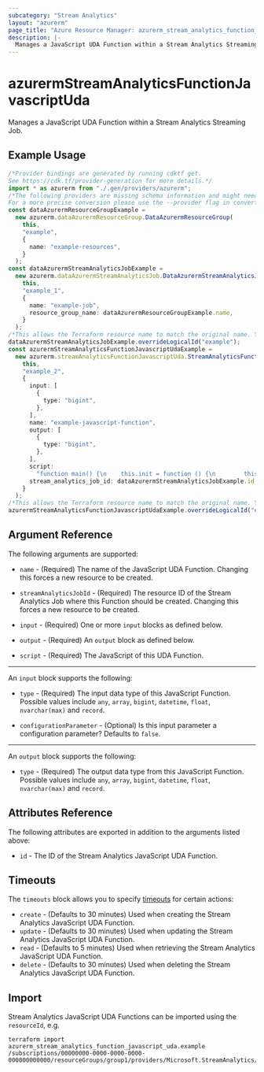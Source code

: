 ```yaml
---
subcategory: "Stream Analytics"
layout: "azurerm"
page_title: "Azure Resource Manager: azurerm_stream_analytics_function_javascript_uda"
description: |-
  Manages a JavaScript UDA Function within a Stream Analytics Streaming Job.
---
```


# azurermStreamAnalyticsFunctionJavascriptUda

Manages a JavaScript UDA Function within a Stream Analytics Streaming Job.

## Example Usage

```typescript
/*Provider bindings are generated by running cdktf get.
See https://cdk.tf/provider-generation for more details.*/
import * as azurerm from "./.gen/providers/azurerm";
/*The following providers are missing schema information and might need manual adjustments to synthesize correctly: azurerm.
For a more precise conversion please use the --provider flag in convert.*/
const dataAzurermResourceGroupExample =
  new azurerm.dataAzurermResourceGroup.DataAzurermResourceGroup(
    this,
    "example",
    {
      name: "example-resources",
    }
  );
const dataAzurermStreamAnalyticsJobExample =
  new azurerm.dataAzurermStreamAnalyticsJob.DataAzurermStreamAnalyticsJob(
    this,
    "example_1",
    {
      name: "example-job",
      resource_group_name: dataAzurermResourceGroupExample.name,
    }
  );
/*This allows the Terraform resource name to match the original name. You can remove the call if you don't need them to match.*/
dataAzurermStreamAnalyticsJobExample.overrideLogicalId("example");
const azurermStreamAnalyticsFunctionJavascriptUdaExample =
  new azurerm.streamAnalyticsFunctionJavascriptUda.StreamAnalyticsFunctionJavascriptUda(
    this,
    "example_2",
    {
      input: [
        {
          type: "bigint",
        },
      ],
      name: "example-javascript-function",
      output: [
        {
          type: "bigint",
        },
      ],
      script:
        "function main() {\n    this.init = function () {\n        this.state = 0;\n    }\n\n    this.accumulate = function (value, timestamp) {\n        this.state += value;\n    }\n\n    this.computeResult = function () {\n        return this.state;\n    }\n}\n",
      stream_analytics_job_id: dataAzurermStreamAnalyticsJobExample.id,
    }
  );
/*This allows the Terraform resource name to match the original name. You can remove the call if you don't need them to match.*/
azurermStreamAnalyticsFunctionJavascriptUdaExample.overrideLogicalId("example");

```

## Argument Reference

The following arguments are supported:

*   `name` - (Required) The name of the JavaScript UDA Function. Changing this forces a new resource to be created.

*   `streamAnalyticsJobId` - (Required) The resource ID of the Stream Analytics Job where this Function should be created. Changing this forces a new resource to be created.

*   `input` - (Required) One or more `input` blocks as defined below.

*   `output` - (Required) An `output` block as defined below.

*   `script` - (Required) The JavaScript of this UDA Function.

***

An `input` block supports the following:

*   `type` - (Required) The input data type of this JavaScript Function. Possible values include `any`, `array`, `bigint`, `datetime`, `float`, `nvarchar(max)` and `record`.

*   `configurationParameter` - (Optional) Is this input parameter a configuration parameter? Defaults to `false`.

***

An `output` block supports the following:

* `type` - (Required) The output data type from this JavaScript Function. Possible values include `any`, `array`, `bigint`, `datetime`, `float`, `nvarchar(max)` and `record`.

## Attributes Reference

The following attributes are exported in addition to the arguments listed above:

* `id` - The ID of the Stream Analytics JavaScript UDA Function.

## Timeouts

The `timeouts` block allows you to specify [timeouts](https://www.terraform.io/language/resources/syntax#operation-timeouts) for certain actions:

* `create` - (Defaults to 30 minutes) Used when creating the Stream Analytics JavaScript UDA Function.
* `update` - (Defaults to 30 minutes) Used when updating the Stream Analytics JavaScript UDA Function.
* `read` - (Defaults to 5 minutes) Used when retrieving the Stream Analytics JavaScript UDA Function.
* `delete` - (Defaults to 30 minutes) Used when deleting the Stream Analytics JavaScript UDA Function.

## Import

Stream Analytics JavaScript UDA Functions can be imported using the `resourceId`, e.g.

```console
terraform import azurerm_stream_analytics_function_javascript_uda.example /subscriptions/00000000-0000-0000-0000-000000000000/resourceGroups/group1/providers/Microsoft.StreamAnalytics/streamingJobs/job1/functions/func1
```
